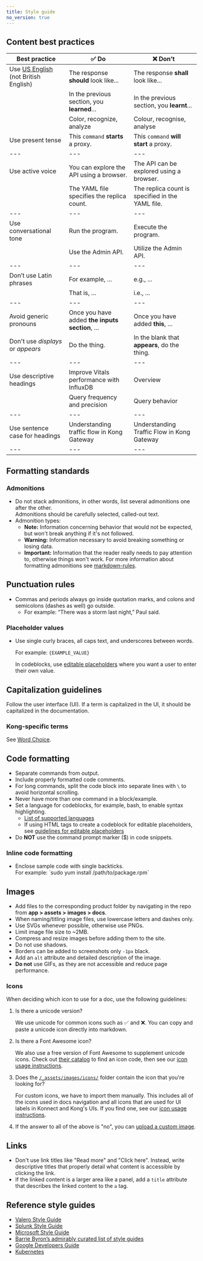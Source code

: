 ```yaml
---
title: Style guide
no_version: true
---
```


## Content best practices

|Best practice                      | ✅ Do                                           | ❌ Don't                                         |
|---                                |---                                              |---                                                |  
|Use [US English](https://www.merriam-webster.com) (not British English)|  The response **should** look like...|  The response **shall** look like...|
|                                   |In the previous section, you **learned**...    |In the previous section, you **learnt**...         |
|                                   | Color, recognize, analyze                     | Colour, recognise, analyse                        |
|Use present tense                  |This `command` **starts** a proxy.             |This `command` **will start** a proxy.             |
|---                                |---                                            |---                                                |
|Use active voice                   |You can explore the API using a browser.       |The API can be explored using a browser.           |
|                                   |The YAML file specifies the replica count.     |The replica count is specified in the YAML file.   |
|---                                |---                                            |---                                                |
|Use conversational tone            |Run the program.                               |Execute the program.                               |
|                                   |Use the Admin API.                             |Utilize the Admin API.                             |
|---                                |---                                            |---                                                |
|Don’t use Latin phrases            |For example, ...                               |e.g., ...                                          |
|                                   |That is, ...                                   |i.e., ...                                          |
|---                                |---                                            |---                                                |
|Avoid generic pronouns             |Once you have added **the inputs section**, ...|Once you have added **this**, ...                  |
|Don't use _displays_ or _appears_  |Do the thing.                                  |In the blank that **appears**, do the thing.       |
|---                                |---                                            |---                                                |
|Use descriptive headings           |Improve Vitals performance with InfluxDB       |Overview                                           |
|                                   |Query frequency and precision                  |Query behavior                                     |
|---                                |---                                            |---                                                |
|Use sentence case for headings     |Understanding traffic flow in Kong Gateway     |Understanding Traffic Flow in Kong Gateway         |
|---                                |---                                            |---                                                |

## Formatting standards

### Admonitions

- Do not stack admonitions, in other words, list several admonitions one after the other.<br/>
  Admonitions should be carefully selected, called-out text.
- Admonition types:
  - **Note:** Information concerning behavior that would not be expected, but won't break anything if it's not followed.
  - **Warning:** Information necessary to avoid breaking something or losing data.
  - **Important:** Information that the reader really needs to pay attention to, otherwise things won't work.
For more information about formatting admonitions see [markdown-rules](/contributing/markdown-rules/#admonitions).

## Punctuation rules

- Commas and periods always go inside quotation marks, and colons and semicolons (dashes as well) go outside.
  - For example: “There was a storm last night,” Paul said.

### Placeholder values

- Use single curly braces, all caps text, and underscores between words.

    For example: `{EXAMPLE_VALUE}`

    In codeblocks, use [editable placeholders](/contributing/markdown-rules/#placeholders)
    where you want a user to enter their own value.

## Capitalization guidelines

Follow the user interface (UI). If a term is capitalized in the UI, it should be
capitalized in the documentation.

### Kong-specific terms

See [Word Choice](/contributing/word-choice).

## Code formatting

- Separate commands from output.
- Include properly formatted code comments.
- For long commands, split the code block into separate lines with `\`
to avoid horizontal scrolling.
- Never have more than one command in a block/example.
- Set a language for codeblocks, for example, bash, to enable syntax highlighting.
    - [List of supported languages](https://github.com/rouge-ruby/rouge/wiki/List-of-supported-languages-and-lexers)
    - If using HTML tags to create a codeblock for editable placeholders,
    see [guidelines for editable placeholders](/contributing/markdown-rules/#editable-placeholders-in-codeblocks)
- Do **NOT** use the command prompt marker ($) in code snippets.

### Inline code formatting

- Enclose sample code with single backticks.<br/>
  For example: \`sudo yum install /path/to/package.rpm`

## Images

- Add files to the corresponding product folder by navigating in the repo from **app > assets > images > docs**.
- When naming/titling image files, use lowercase letters and dashes only.
- Use SVGs whenever possible, otherwise use PNGs.
- Limit image file size to ~2MB.
- Compress and resize images before adding them to the site.
- Do not use shadows.
- Borders can be added to screenshots only `-1px` black.
- Add an `alt` attribute and detailed description of the image.
- **Do not** use GIFs, as they are not accessible and reduce page performance.

### Icons

When deciding which icon to use for a doc, use the following guidelines:

1. Is there a unicode version?

   We use unicode for common icons such as ✅ and ❌. You can copy and paste a
   unicode icon directly into markdown.

2. Is there a Font Awesome icon?

   We also use a free version of Font Awesome to supplement unicode icons.
   Check out [their catalog](https://fontawesome.com/v5/search?m=free) to find
   an icon code, then see our [icon usage instructions](/contributing/markdown-rules/#icons).

3. Does the [`/_assets/images/icons/`](https://github.com/Kong/docs.konghq.com/tree/main/app/_assets/images/icons)
   folder contain the icon that you're looking for?

   For custom icons, we have to import them manually. This includes all of the
   icons used in docs navigation and all icons that are used for UI labels in
   Konnect and Kong's UIs. If you find one, see our
   [icon usage instructions](/contributing/markdown-rules/#icons).

4. If the answer to all of the above is "no", you can
   [upload a custom image](/contributing/markdown-rules/#icons).

## Links

- Don't use link titles like "Read more" and "Click here". Instead, write descriptive titles that properly detail what content is accessible by clicking the link.
- If the linked content is a larger area like a panel, add a `title` attribute that describes the linked content to the `a` tag.

## Reference style guides

- [Valero Style Guide](https://velero.io/docs/v1.5/style-guide/#inline-code-formatting)
- [Splunk Style Guide](https://docs.splunk.com/Documentation/StyleGuide/current/StyleGuide/Howtouse)
- [Microsoft Style Guide](https://docs.microsoft.com/en-us/style-guide/welcome/)
- [Barrie Byron’s admirably curated list of style guides](https://docs.google.com/document/d/1wAVt65UpgBJ4e_tzPCVnPHwOqYYtENuRkojDSq-7nK0/edit)
- [Google Developers Guide](https://developers.google.com/style)
- [Kubernetes](https://kubernetes.io/docs/contribute/style/style-guide/)
